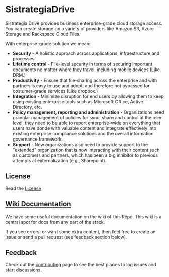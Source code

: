 SistrategiaDrive
==================
Sistrategia Drive provides business enterprise-grade cloud storage access. You can create storage on a variety of providers like Amazon S3, Azure Storage and Rackspace Cloud Files.

With enterprise-grade solution we mean:

* **Security** - A holistic approach across applications, infraestructure and processes.
* **Lifetime control** - File-level security in terms of securing important documents no matter where they travel, including mobile devices (Like DRM.)
* **Productivity** - Ensure that file-sharing across the enterprise and with partners is easy to use and adopt, and therefore not bypassed for costumer-grade services (Like dropbox.)
* **Integration** - Minimize disruption for end users by allowing them to keep using existing enterprise tools such as Microsoft Office, Active Directory, etc.
* **Policy management, reporting and administration** - Organizations need granular management of policies for sync, share and control at the user level, they need to be able to report enterprise-wide on everything that users have donde with valuable content and integrate effectively into existing enterprise compliance solutions and the overall information governance framework.
* **Support** - Now organizations also need to provide support to the "extended" organization that is now interacting with their content such as customers and partners, which has been a big inhibitor to previous attempts at externalization (e.g., Sharepoint). 

## License
Read the [License](./LICENSE)

## [Wiki Documentation](https://github.com/Sistrategia/SistrategiaDrive/wiki)
We have some useful documentation on the wiki of this Repo. This wiki is a central spot for docs from any part of the stack.

If you see errors, or want some extra content, then feel free to create an issue or send a pull request (see feedback section below).

## Feedback

Check out the [contributing](CONTRIBUTING.md) page to see the best places to log issues and start discussions.